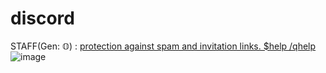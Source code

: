 # discord
STAFF(Gen: 𝕆) :
[protection against spam and invitation links. $help /qhelp ](https://staffuser.github.io/chat/)
![image](https://user-images.githubusercontent.com/119116574/228638391-3837aeff-854f-4650-853e-4ecc5213311d.png)
